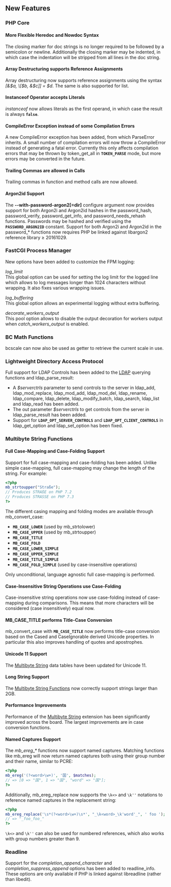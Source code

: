 New Features
------------

### PHP Core

#### More Flexible Heredoc and Nowdoc Syntax

The closing marker for doc strings is no longer required to be followed
by a semicolon or newline. Additionally the closing marker may be
indented, in which case the indentation will be stripped from all lines
in the doc string.

#### Array Destructuring supports Reference Assignments

Array destructuring now supports reference assignments using the syntax
*\[&$a, \[$b, &$c\]\] = $d*. The same is also supported for <span
class="function">list</span>.

#### Instanceof Operator accepts Literals

*instanceof* now allows literals as the first operand, in which case the
result is always **`false`**.

#### CompileError Exception instead of some Compilation Errors

A new <span class="classname">CompileError</span> exception has been
added, from which <span class="classname">ParseError</span> inherits. A
small number of compilation errors will now throw a <span
class="classname">CompileError</span> instead of generating a fatal
error. Currently this only affects compilation errors that may be thrown
by <span class="function">token\_get\_all</span> in **`TOKEN_PARSE`**
mode, but more errors may be converted in the future.

#### Trailing Commas are allowed in Calls

Trailing commas in function and method calls are now allowed.

#### Argon2id Support

The **--with-password-argon2\[=dir\]** configure argument now provides
support for both Argon2i and Argon2id hashes in the <span
class="function">password\_hash</span>, <span
class="function">password\_verify</span>, <span
class="function">password\_get\_info</span>, and <span
class="function">password\_needs\_rehash</span> functions. Passwords may
be hashed and verified using the **`PASSWORD_ARGON2ID`** constant.
Support for both Argon2i and Argon2id in the <span
class="function">password\_\*</span> functions now requires PHP be
linked against libargon2 reference library ≥ 20161029.

### FastCGI Process Manager

New options have been added to customize the FPM logging:

*log\_limit*  
<span class="simpara"> This global option can be used for setting the
log limit for the logged line which allows to log messages longer than
1024 characters without wrapping. It also fixes various wrapping issues.
</span>

*log\_buffering*  
<span class="simpara"> This global option allows an experimental logging
without extra buffering. </span>

*decorate\_workers\_output*  
<span class="simpara"> This pool option allows to disable the output
decoration for workers output when *catch\_workers\_output* is enabled.
</span>

### BC Math Functions

<span class="function">bcscale</span> can now also be used as getter to
retrieve the current scale in use.

### Lightweight Directory Access Protocol

Full support for LDAP Controls has been added to the
<a href="/book/ldap.html" class="link">LDAP</a> querying functions and
<span class="function">ldap\_parse\_result</span>:

-   <span class="simpara"> A *$serverctrls* parameter to send controls
    to the server in <span class="function">ldap\_add</span>, <span
    class="function">ldap\_mod\_replace</span>, <span
    class="function">ldap\_mod\_add</span>, <span
    class="function">ldap\_mod\_del</span>, <span
    class="function">ldap\_rename</span>, <span
    class="function">ldap\_compare</span>, <span
    class="function">ldap\_delete</span>, <span
    class="function">ldap\_modify\_batch</span>, <span
    class="function">ldap\_search</span>, <span
    class="function">ldap\_list</span> and <span
    class="function">ldap\_read</span> has been added. </span>
-   <span class="simpara"> The out parameter *$serverctrls* to get
    controls from the server in <span
    class="function">ldap\_parse\_result</span> has been added. </span>
-   <span class="simpara"> Support for **`LDAP_OPT_SERVER_CONTROLS`**
    and **`LDAP_OPT_CLIENT_CONTROLS`** in <span
    class="function">ldap\_get\_option</span> and <span
    class="function">ldap\_set\_option</span> has been fixed. </span>

### Multibyte String Functions

#### Full Case-Mapping and Case-Folding Support

Support for full case-mapping and case-folding has been added. Unlike
simple case-mapping, full case-mapping may change the length of the
string. For example:

``` php
<?php
mb_strtoupper("Straße");
// Produces STRAßE on PHP 7.2
// Produces STRASSE on PHP 7.3
?>
```

The different casing mapping and folding modes are available through
<span class="function">mb\_convert\_case</span>:

-   <span class="simpara"> **`MB_CASE_LOWER`** (used by <span
    class="function">mb\_strtolower</span>) </span>
-   <span class="simpara"> **`MB_CASE_UPPER`** (used by <span
    class="function">mb\_strtoupper</span>) </span>
-   <span class="simpara"> **`MB_CASE_TITLE`** </span>
-   <span class="simpara"> **`MB_CASE_FOLD`** </span>
-   <span class="simpara"> **`MB_CASE_LOWER_SIMPLE`** </span>
-   <span class="simpara"> **`MB_CASE_UPPER_SIMPLE`** </span>
-   <span class="simpara"> **`MB_CASE_TITLE_SIMPLE`** </span>
-   <span class="simpara"> **`MB_CASE_FOLD_SIMPLE`** (used by
    case-insensitive operations) </span>

Only unconditional, language agnostic full case-mapping is performed.

#### Case-Insensitive String Operations use Case-Folding

Case-insensitive string operations now use case-folding instead of case-
mapping during comparisons. This means that more characters will be
considered (case insensitively) equal now.

#### MB\_CASE\_TITLE performs Title-Case Conversion

<span class="function">mb\_convert\_case</span> with **`MB_CASE_TITLE`**
now performs title-case conversion based on the Cased and CaseIgnorable
derived Unicode properties. In particular this also improves handling of
quotes and apostrophes.

#### Unicode 11 Support

The <a href="/book/mbstring.html" class="link">Multibyte String</a> data
tables have been updated for Unicode 11.

#### Long String Support

The
<a href="/ref/mbstring.html" class="link">Multibyte String Functions</a>
now correctly support strings larger than 2GB.

#### Performance Improvements

Performance of the
<a href="/book/mbstring.html" class="link">Multibyte String</a>
extension has been significantly improved across the board. The largest
improvements are in case conversion functions.

#### Named Captures Support

The *mb\_ereg\_\** functions now support named captures. Matching
functions like <span class="function">mb\_ereg</span> will now return
named captures both using their group number and their name, similar to
PCRE:

``` php
<?php
mb_ereg('(?<word>\w+)', '国', $matches);
// => [0 => "国", 1 => "国", "word" => "国"];
?>
```

Additionally, <span class="function">mb\_ereg\_replace</span> now
supports the `\k<>` and `\k''` notations to reference named captures in
the replacement string:

``` php
<?php
mb_ereg_replace('\s*(?<word>\w+)\s*', "_\k<word>_\k'word'_", ' foo ');
// => "_foo_foo_"
?>
```

`\k<>` and `\k''` can also be used for numbered references, which also
works with group numbers greater than 9.

### Readline

Support for the *completion\_append\_character* and
*completion\_suppress\_append* options has been added to <span
class="function">readline\_info</span>. These options are only available
if PHP is linked against libreadline (rather than libedit).
